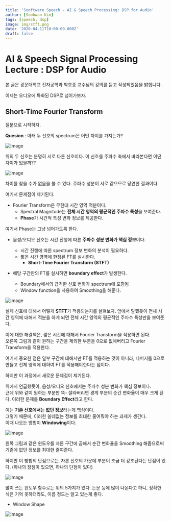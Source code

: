 ```yaml
---
title: 'Sooftware Speech - AI & Speech Processing: DSP for Audio'
author: [Soohwan Kim]
tags: [speech, dsp]
image: img/stft.png
date: '2020-04-11T10:00:00.000Z'
draft: false
---
```


# AI & Speech Signal Processing Lecture : DSP for Audio
  
본 글은 광운대학교 전자공학과 박호종 교수님의 강의를 듣고 작성되었음을 밝힙니다.  
  

이제는 오디오에 특화된 DSP로 넘어가보자.

## Short-Time Fourier Transform
  
질문으로 시작하자.  
  
**Quesion** : 아래 두 신호의 spectrum은 어떤 차이를 가지는가?  
  
![image](https://user-images.githubusercontent.com/42150335/79644550-a476d800-81e4-11ea-8dae-c00593ebb35c.png)  
  
위의 두 신호는 분명히 서로 다른 신호이다. 이 신호를 주파수 축에서 바라본다면 어떤 차이가 있을까??  
  
![image](https://user-images.githubusercontent.com/42150335/79644591-e869dd00-81e4-11ea-9676-0c39b9b2e5c1.png)  
  
차이를 찾을 수가 없음을 볼 수 있다. 주파수 성분이 서로 같으므로 당연한 결과이다.  
  
여기서 문제점이 제기된다.  
  
* Fourier Transform은 무한대 시간 영역 적분이다.    
  + Spectral Magnitude는 **전체 시간 영역의 평균적인 주파수 특성**을 보여준다.
  + **Phase**가 시간적 특성 변화 정보를 제공한다.  
    
여기서 Phase는 그냥 넘어가도록 한다.  
  
* 음성/오디오 신호는 시간 진행에 따른 **주파수 성분 변화가 핵심 정보**이다.
  + 시간 진행에 따른 spectrum 정보 변화의 분석이 필요하다.
  + 짧은 시간 영역에 한정된 FT를 실시한다.
    + **Short-Time Fourier Transform (STFT)**
    
* 해당 구간만의 FT를 실시하면 **boundary effect**가 발생한다.
  + Boundary에서의 급격한 신호 변화가 spectrum에 포함됨
  + Window function을 사용하여 Smoothing을 해준다.  
    
![image](https://user-images.githubusercontent.com/42150335/79644736-d6d50500-81e5-11ea-8491-dd3342a1e1c4.png)  
  
실제 신호에 대해서 어떻게 **STFT**가 적용되는지를 살펴보자. 앞에서 말했듯이 전체 시간 영역에 대해서 적분을 하게 되면 전체 시간 영역의 평균적인 주파수 특성만을 보여준다.  

이에 대한 해결책은, 짧은 시간에 대해서 Fourier Transform을 적용하면 된다.  
오른쪽 그림과 같이 원하는 구간을 제외한 부분을 0으로 없애버리고 Fourier Transform을 적용한다.  

여기서 중요한 점은 일부 구간에 대해서만 FT를 적용하는 것이 아니라, 나머지를 0으로 만들고 전체 영역에 대하여 FT를 적용해야한다는 점이다.  

하지만 이 과정에서 새로운 문제점이 제기된다.  

위에서 언급했듯이, 음성/오디오 신호에서는 주파수 성분 변화가 핵심 정보이다.  
근데 위와 같이 원하는 부분만 뚝- 잘라버리면 경계 부분의 순간 변화율이 매우 크게 된다. 이러한 문제를 **Boundary Effect**라고 한다.  

이는 **기존 신호에서는 없던 정보**라는게 핵심이다.  
그렇기 때문에, 이러한 쓸데없는 정보를 최대한 줄여줘야 하는 과제가 생긴다.  
이때 나오는 방법이 **Windowing**이다.  
  
![image](https://user-images.githubusercontent.com/42150335/79645063-f1a87900-81e7-11ea-98b9-c13e41e0c831.png)  
  
왼쪽 그림과 같은 윈도우를 자른 구간에 곱해서 순간 변화율을 Smoothing 해줌으로써 기존에 없던 정보를 최대한 줄여준다. 
  
하지만 이 방법의 단점으로는, 자른 신호의 가운데 부분이 조금 더 강조된다는 단점이 있다. (하나의 장점이 있으면, 하나의 단점이 있다)  
  
![image](https://user-images.githubusercontent.com/42150335/79645325-97a8b300-81e9-11ea-9c64-021c5de016f2.png)  
  
많이 쓰는 윈도우 함수로는 위의 5가지가 있다. 논문 등에 많이 나온다고 하니, 정확한 식은 기억 못하더라도, 이름 정도는 알고 있는게 좋다.  
  
* Window Shape
  
![image](https://user-images.githubusercontent.com/42150335/79645357-c888e800-81e9-11ea-8029-c5e57c6354d7.png)  
